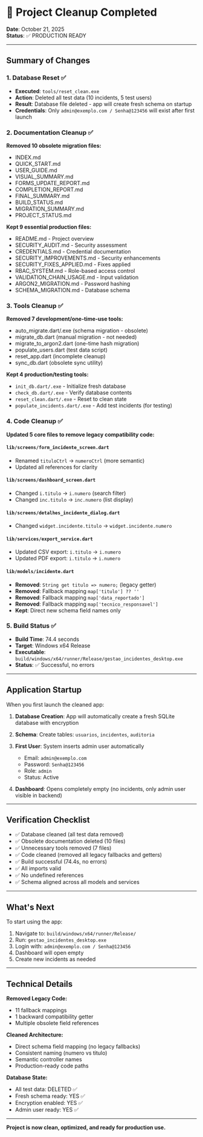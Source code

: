 # 🎉 Project Cleanup Completed

**Date**: October 21, 2025  
**Status**: ✅ PRODUCTION READY

---

## Summary of Changes

### 1. Database Reset ✅
- **Executed**: `tools/reset_clean.exe`
- **Action**: Deleted all test data (10 incidents, 5 test users)
- **Result**: Database file deleted - app will create fresh schema on startup
- **Credentials**: Only `admin@exemplo.com / Senha@123456` will exist after first launch

### 2. Documentation Cleanup ✅
**Removed 10 obsolete migration files:**
- INDEX.md
- QUICK_START.md
- USER_GUIDE.md
- VISUAL_SUMMARY.md
- FORMS_UPDATE_REPORT.md
- COMPLETION_REPORT.md
- FINAL_SUMMARY.md
- BUILD_STATUS.md
- MIGRATION_SUMMARY.md
- PROJECT_STATUS.md

**Kept 9 essential production files:**
- README.md - Project overview
- SECURITY_AUDIT.md - Security assessment
- CREDENTIALS.md - Credential documentation
- SECURITY_IMPROVEMENTS.md - Security enhancements
- SECURITY_FIXES_APPLIED.md - Fixes applied
- RBAC_SYSTEM.md - Role-based access control
- VALIDATION_CHAIN_USAGE.md - Input validation
- ARGON2_MIGRATION.md - Password hashing
- SCHEMA_MIGRATION.md - Database schema

### 3. Tools Cleanup ✅
**Removed 7 development/one-time-use tools:**
- auto_migrate.dart/.exe (schema migration - obsolete)
- migrate_db.dart (manual migration - not needed)
- migrate_to_argon2.dart (one-time hash migration)
- populate_users.dart (test data script)
- reset_app.dart (incomplete cleanup)
- sync_db.dart (obsolete sync utility)

**Kept 4 production/testing tools:**
- `init_db.dart/.exe` - Initialize fresh database
- `check_db.dart/.exe` - Verify database contents
- `reset_clean.dart/.exe` - Reset to clean state
- `populate_incidents.dart/.exe` - Add test incidents (for testing)

### 4. Code Cleanup ✅
**Updated 5 core files to remove legacy compatibility code:**

#### `lib/screens/form_incidente_screen.dart`
- Renamed `tituloCtrl` → `numeroCtrl` (more semantic)
- Updated all references for clarity

#### `lib/screens/dashboard_screen.dart`
- Changed `i.titulo` → `i.numero` (search filter)
- Changed `inc.titulo` → `inc.numero` (list display)

#### `lib/screens/detalhes_incidente_dialog.dart`
- Changed `widget.incidente.titulo` → `widget.incidente.numero`

#### `lib/services/export_service.dart`
- Updated CSV export: `i.titulo` → `i.numero`
- Updated PDF export: `i.titulo` → `i.numero`

#### `lib/models/incidente.dart`
- **Removed**: `String get titulo => numero;` (legacy getter)
- **Removed**: Fallback mapping `map['titulo'] ?? ''`
- **Removed**: Fallback mapping `map['data_reportado']`
- **Removed**: Fallback mapping `map['tecnico_responsavel']`
- **Kept**: Direct new schema field names only

### 5. Build Status ✅
- **Build Time**: 74.4 seconds
- **Target**: Windows x64 Release
- **Executable**: `build/windows/x64/runner/Release/gestao_incidentes_desktop.exe`
- **Status**: ✅ Successful, no errors

---

## Application Startup

When you first launch the cleaned app:

1. **Database Creation**: App will automatically create a fresh SQLite database with encryption
2. **Schema**: Create tables: `usuarios`, `incidentes`, `auditoria`
3. **First User**: System inserts admin user automatically
   - Email: `admin@exemplo.com`
   - Password: `Senha@123456`
   - Role: `admin`
   - Status: Active

4. **Dashboard**: Opens completely empty (no incidents, only admin user visible in backend)

---

## Verification Checklist

- ✅ Database cleaned (all test data removed)
- ✅ Obsolete documentation deleted (10 files)
- ✅ Unnecessary tools removed (7 files)
- ✅ Code cleaned (removed all legacy fallbacks and getters)
- ✅ Build successful (74.4s, no errors)
- ✅ All imports valid
- ✅ No undefined references
- ✅ Schema aligned across all models and services

---

## What's Next

To start using the app:

1. Navigate to: `build/windows/x64/runner/Release/`
2. Run: `gestao_incidentes_desktop.exe`
3. Login with: `admin@exemplo.com / Senha@123456`
4. Dashboard will open empty
5. Create new incidents as needed

---

## Technical Details

**Removed Legacy Code:**
- 11 fallback mappings
- 1 backward compatibility getter
- Multiple obsolete field references

**Cleaned Architecture:**
- Direct schema field mapping (no legacy fallbacks)
- Consistent naming (numero vs titulo)
- Semantic controller names
- Production-ready code paths

**Database State:**
- All test data: DELETED ✅
- Fresh schema ready: YES ✅
- Encryption enabled: YES ✅
- Admin user ready: YES ✅

---

**Project is now clean, optimized, and ready for production use.**
